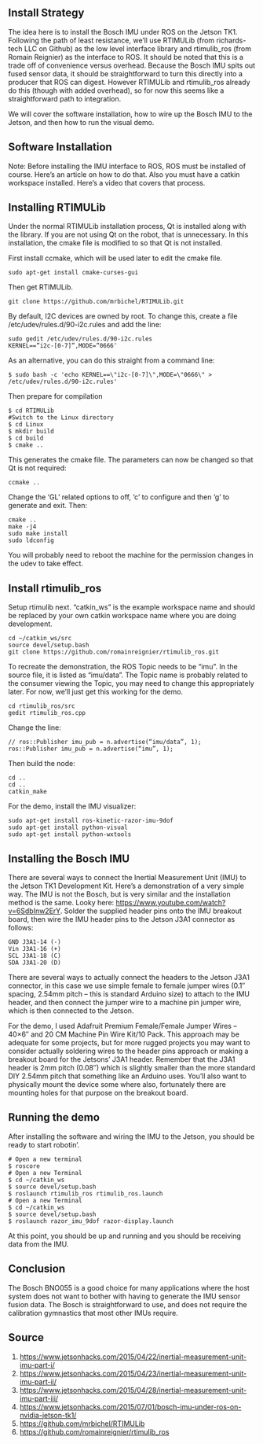 ## Install Strategy
The idea here is to install the Bosch IMU under ROS on the Jetson TK1. Following the path of least resistance, we’ll use RTIMULib (from richards-tech LLC on Github) as the low level interface library and rtimulib_ros (from Romain Reignier) as the interface to ROS. It should be noted that this is a trade off of convenience versus overhead. Because the Bosch IMU spits out fused sensor data, it should be straightforward to turn this directly into a producer that ROS can digest. However RTIMULib and rtimulib_ros already do this (though with added overhead), so for now this seems like a straightforward path to integration.

We will cover the software installation, how to wire up the Bosch IMU to the Jetson, and then how to run the visual demo.

## Software Installation
Note: Before installing the IMU interface to ROS, ROS must be installed of course. Here’s an article on how to do that. Also you must have a catkin workspace installed. Here’s a video that covers that process.

## Installing RTIMULib
Under the normal RTIMULib installation process, Qt is installed along with the library. If you are not using Qt on the robot, that is unnecessary. In this installation, the cmake file is modified to so that Qt is not installed.

First install ccmake, which will be used later to edit the cmake file.
```
sudo apt-get install cmake-curses-gui
```
Then get RTIMULib.
```
git clone https://github.com/mrbichel/RTIMULib.git
```
By default, I2C devices are owned by root. To change this, create a file /etc/udev/rules.d/90-i2c.rules and add the line:
```
sudo gedit /etc/udev/rules.d/90-i2c.rules
KERNEL==”i2c-[0-7]”,MODE=”0666″
```
As an alternative, you can do this straight from a command line:
```
$ sudo bash -c 'echo KERNEL==\"i2c-[0-7]\",MODE=\"0666\" > /etc/udev/rules.d/90-i2c.rules'
```
Then prepare for compilation
```
$ cd RTIMULib
#Switch to the Linux directory
$ cd Linux
$ mkdir build
$ cd build
$ cmake ..
```
This generates the cmake file. The parameters can now be changed so that Qt is not required:
```
ccmake ..
```
Change the ‘GL’ related options to off, ‘c’ to configure and then ‘g’ to generate and exit. Then:
```
cmake ..
make -j4
sudo make install
sudo ldconfig
```
You will probably need to reboot the machine for the permission changes in the udev to take effect.

## Install rtimulib_ros
Setup rtimulib next. “catkin_ws” is the example workspace name and should be replaced by your own catkin workspace name where you are doing development.
```
cd ~/catkin_ws/src
source devel/setup.bash
git clone https://github.com/romainreignier/rtimulib_ros.git 
```
To recreate the demonstration, the ROS Topic needs to be “imu”. In the source file, it is listed as “imu/data”. The Topic name is probably related to the consumer viewing the Topic, you may need to change this appropriately later. For now, we’ll just get this working for the demo.
```
cd rtimulib_ros/src
gedit rtimulib_ros.cpp
```
Change the line:
```
// ros::Publisher imu_pub = n.advertise(“imu/data”, 1);
ros::Publisher imu_pub = n.advertise(“imu”, 1);
```
Then build the node:
```
cd ..
cd ..
catkin_make
```
For the demo, install the IMU visualizer:
```
sudo apt-get install ros-kinetic-razor-imu-9dof
sudo apt-get install python-visual
sudo apt-get install python-wxtools
```
## Installing the Bosch IMU
There are several ways to connect the Inertial Measurement Unit (IMU) to the Jetson TK1 Development Kit. Here’s a demonstration of a very simple way. The IMU is not the Bosch, but is very similar and the installation method is the same. Looky here: https://www.youtube.com/watch?v=6SdbInw2ErY. Solder the supplied header pins onto the IMU breakout board, then wire the IMU header pins to the Jetson J3A1 connector as follows:
```
GND J3A1-14 (-)
Vin J3A1-16 (+)
SCL J3A1-18 (C)
SDA J3A1-20 (D)
```
There are several ways to actually connect the headers to the Jetson J3A1 connector, in this case we use simple female to female jumper wires (0.1″ spacing, 2.54mm pitch – this is standard Arduino size) to attach to the IMU header, and then connect the jumper wire to a machine pin jumper wire, which is then connected to the Jetson.

For the demo, I used Adafruit Premium Female/Female Jumper Wires – 40×6″ and 20 CM Machine Pin Wire Kit/10 Pack. This approach may be adequate for some projects, but for more rugged projects you may want to consider actually soldering wires to the header pins approach or making a breakout board for the Jetsons’ J3A1 header. Remember that the J3A1 header is 2mm pitch (0.08″) which is slightly smaller than the more standard DIY 2.54mm pitch that something like an Arduino uses. You’ll also want to physically mount the device some where also, fortunately there are mounting holes for that purpose on the breakout board.
## Running the demo
After installing the software and wiring the IMU to the Jetson, you should be ready to start robotin’.
```
# Open a new terminal
$ roscore
# Open a new Terminal
$ cd ~/catkin_ws
$ source devel/setup.bash
$ roslaunch rtimulib_ros rtimulib_ros.launch
# Open a new Terminal
$ cd ~/catkin_ws
$ source devel/setup.bash
$ roslaunch razor_imu_9dof razor-display.launch
```
At this point, you should be up and running and you should be receiving data from the IMU.

## Conclusion
The Bosch BNO055 is a good choice for many applications where the host system does not want to bother with having to generate the IMU sensor fusion data. The Bosch is straightforward to use, and does not require the calibration gymnastics that most other IMUs require.
## Source
1. https://www.jetsonhacks.com/2015/04/22/inertial-measurement-unit-imu-part-i/
2. https://www.jetsonhacks.com/2015/04/23/inertial-measurement-unit-imu-part-ii/
3. https://www.jetsonhacks.com/2015/04/28/inertial-measurement-unit-imu-part-iii/
4. https://www.jetsonhacks.com/2015/07/01/bosch-imu-under-ros-on-nvidia-jetson-tk1/
5. https://github.com/mrbichel/RTIMULib
6. https://github.com/romainreignier/rtimulib_ros 
